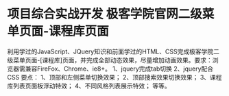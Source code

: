 # 项目综合实战开发 极客学院官网二级菜单页面-课程库页面
利用学过的JavaScript、JQuery知识和前面学过的HTML、CSS完成极客学院二级菜单页面-[课程库]页面，并完成全部动态效果，尽量增加动画效果。要求：浏览器需兼容FireFox、Chrome、ie8+。
1、jquery完成tab切换
2、jquery配合CSS
要点：
1、顶部和左侧菜单切换效果；
2、顶部搜索效果切换效果；
3、课程库列表页面板浮动特效；
4、不同风格列表展示特效；
等等。
